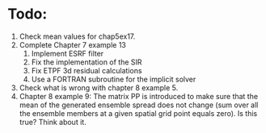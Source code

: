 # Todo:
1. Check mean values for chap5ex17.
2. Complete Chapter 7 example 13
    1. Implement ESRF filter
    2. Fix the implementation of the SIR
    3. Fix ETPF 3d residual calculations
    4. Use a FORTRAN subroutine for the implicit solver
3. Check what is wrong with chapter 8 example 5.
4. Chapter 8 example 9: The matrix PP is introduced to make sure that the mean of the generated ensemble spread does not change (sum over all the ensemble members at a given spatial grid point equals zero). Is this true? Think about it.
